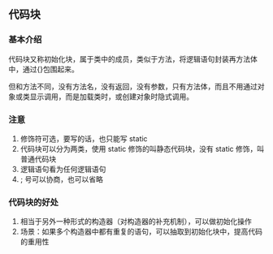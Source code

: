 ## 代码块
### 基本介绍
代码块又称初始化块，属于类中的成员，类似于方法，将逻辑语句封装再方法体中，通过{}包围起来。

但和方法不同，没有方法名，没有返回，没有参数，只有方法体，而且不用通过对象或类显示调用，而是加载类时，或创建对象时隐式调用。

### 注意
1. 修饰符可选，要写的话，也只能写 static
2. 代码块可以分为两类，使用 static 修饰的叫静态代码块，没有 static 修饰，叫普通代码块
3. 逻辑语句看为任何逻辑语句
4. ; 号可以协商，也可以省略

### 代码块的好处
1. 相当于另外一种形式的构造器（对构造器的补充机制），可以做初始化操作
2. 场景：如果多个构造器中都有重复的语句，可以抽取到初始化块中，提高代码的重用性